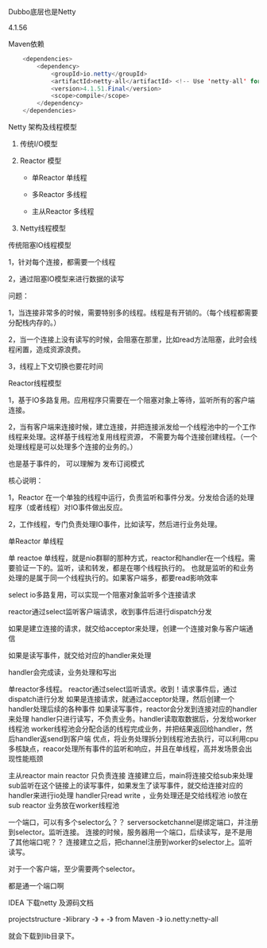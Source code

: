 Dubbo底层也是Netty

4.1.56



Maven依赖

```java
    <dependencies>
        <dependency>
            <groupId>io.netty</groupId>
            <artifactId>netty-all</artifactId> <!-- Use 'netty-all' for 4.0 or above -->
            <version>4.1.51.Final</version>
            <scope>compile</scope>
        </dependency>
    </dependencies>
```







Netty 架构及线程模型

1. 传统I/O模型

2. Reactor 模型

   * 单Reactor 单线程

   * 多Reactor 多线程
   * 主从Reactor 多线程

3. Netty线程模型





传统阻塞IO线程模型

1，针对每个连接，都需要一个线程

2，通过阻塞IO模型来进行数据的读写

问题：

1，当连接非常多的时候，需要特别多的线程。线程是有开销的。（每个线程都需要分配栈内存的。）

2，当一个连接上没有读写的时候，会阻塞在那里，比如read方法阻塞，此时会线程闲置，造成资源浪费。

3，线程上下文切换也要花时间





Reactor线程模型

1，基于IO多路复用。应用程序只需要在一个阻塞对象上等待，监听所有的客户端连接。

2，当有客户端来连接时候，建立连接，并把连接派发给一个线程池中的一个工作线程来处理。这样基于线程池复用线程资源， 不需要为每个连接创建线程。（一个处理线程是可以处理多个连接的业务的。）



也是基于事件的， 可以理解为  发布订阅模式



核心说明：

1，Reactor 在一个单独的线程中运行，负责监听和事件分发。分发给合适的处理程序（或者线程）对IO事件做出反应。

2，工作线程，专门负责处理IO事件，比如读写，然后进行业务处理。







单Reactor 单线程

单 reactoe 单线程，就是nio群聊的那种方式，reactor和handler在一个线程。需要验证一下的。监听，读和转发，都是在哪个线程执行的。
也就是监听的和业务处理的是属于同一个线程执行的。如果客户端多，都要read影响效率

select io多路复用，可以实现一个阻塞对象监听多个连接请求

reactor通过select监听客户端请求，收到事件后进行dispatch分发

如果是建立连接的请求，就交给acceptor来处理，创建一个连接对象与客户端通信

如果是读写事件，就交给对应的handler来处理

handler会完成读，业务处理和写出



单reactor多线程。
reactor通过select监听请求。收到！请求事件后，通过dispatch进行分发
如果是连接请求，就通过acceptor处理，然后创建一个handler处理后续的各种事件
如果读写事件，reactor会分发到连接对应的handler来处理
handler只进行读写，不负责业务。handler读取取数据后，分发给worker线程池
worker线程池会分配合适的线程完成业务，并把结果返回给handler，然后handler返send到客户端
优点，将业务处理拆分到线程池去执行，可以利用cpu多核缺点，reacor处理所有事件的监听和响应，并且在单线程，高并发场景会出现性能瓶颈

主从reactor
main  reactor  只负责连接
连接建立后，main将连接交给sub来处理
sub监听在这个链接上的读写事件，如果发生了读写事件，就交给连接对应的handler来进行io处理
handler只read  write ，业务处理还是交给线程池
io放在sub reactor
业务放在worker线程池

一个端口，可以有多个selector么？？
serversocketchannel是绑定端口，并注册到selector。监听连接。
连接的时候，服务器用一个端口，后续读写，是不是用了其他端口呢？？
连接建立之后，把channel注册到worker的selector上。监听读写。

对于一个客户端，至少需要两个selector。

都是通一个端口啊









IDEA  下载netty 及源码文档

projectstructure -》library -》 + -》 from Maven -》 io.netty:netty-all  

就会下载到lib目录下。





